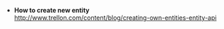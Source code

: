* **How to create new entity**   
http://www.trellon.com/content/blog/creating-own-entities-entity-api